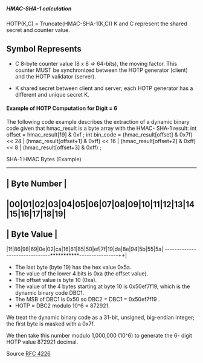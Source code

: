 
##### HMAC-SHA-1 calculation

HOTP(K,C) = Truncate(HMAC-SHA-1(K,C))
K and C represent the shared secret and counter value.

Symbol  Represents
-------------------------------------------------------------------
- C       8-byte counter value (8 x 8 => 64-bits), the moving factor.  This counter
           MUST be synchronized between the HOTP generator (client)
           and the HOTP validator (server).

- K       shared secret between client and server; each HOTP
           generator has a different and unique secret K.

#### Example of HOTP Computation for Digit = 6

The following code example describes the extraction of a dynamic
binary code given that hmac_result is a byte array with the HMAC-
SHA-1 result:
        int offset   =  hmac_result[19] & 0xf ;
        int bin_code = (hmac_result[offset]  & 0x7f) << 24
           | (hmac_result[offset+1] & 0xff) << 16
           | (hmac_result[offset+2] & 0xff) <<  8
           | (hmac_result[offset+3] & 0xff) ;

   SHA-1 HMAC Bytes (Example)

   -------------------------------------------------------------
   | Byte Number                                               |
   -------------------------------------------------------------
   |00|01|02|03|04|05|06|07|08|09|10|11|12|13|14|15|16|17|18|19|
   -------------------------------------------------------------
   | Byte Value                                                |
   -------------------------------------------------------------
   |1f|86|98|69|0e|02|ca|16|61|85|50|ef|7f|19|da|8e|94|5b|55|5a|
   -------------------------------***********----------------++|

   * The last byte (byte 19) has the hex value 0x5a.
   * The value of the lower 4 bits is 0xa (the offset value).
   * The offset value is byte 10 (0xa).
   * The value of the 4 bytes starting at byte 10 is 0x50ef7f19,
     which is the dynamic binary code DBC1.
   * The MSB of DBC1 is 0x50 so DBC2 = DBC1 = 0x50ef7f19 .
   * HOTP = DBC2 modulo 10^6 = 872921.

   We treat the dynamic binary code as a 31-bit, unsigned, big-endian
   integer; the first byte is masked with a 0x7f.

   We then take this number modulo 1,000,000 (10^6) to generate the 6-
   digit HOTP value 872921 decimal.
  
  
  Source [RFC 4226](https://www.rfc-editor.org/rfc/rfc4226)